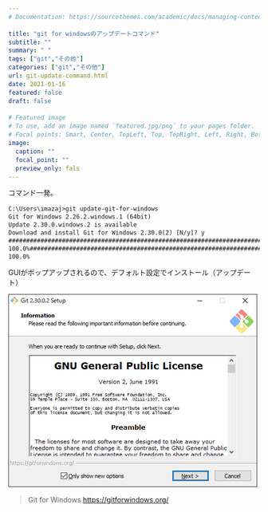 ```yaml
---
# Documentation: https://sourcethemes.com/academic/docs/managing-content/

title: "git for windowsのアップデートコマンド"
subtitle: ""
summary: " "
tags: ["git","その他"]
categories: ["git","その他"]
url: git-update-command.html
date: 2021-01-16
featured: false
draft: false

# Featured image
# To use, add an image named `featured.jpg/png` to your pages folder.
# Focal points: Smart, Center, TopLeft, Top, TopRight, Left, Right, BottomLeft, Bottom, BottomRight.
image:
  caption: ""
  focal_point: ""
  preview_only: fals
---
```




コマンド一発。

```
C:\Users\imazaj>git update-git-for-windows
Git for Windows 2.26.2.windows.1 (64bit)
Update 2.30.0.windows.2 is available
Download and install Git for Windows 2.30.0(2) [N/y]? y
################################################################################################################ 100.0%################################################################################################################# 100.0%

```

GUIがポップアップされるので、デフォルト設定でインストール（アップデート）

![image-20210115102818150](image-20210115102818150.png)

> Git for Windows https://gitforwindows.org/

